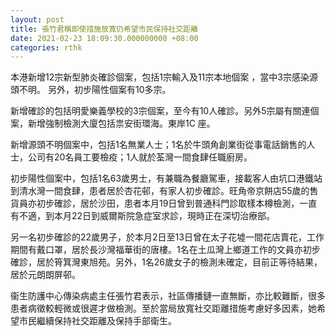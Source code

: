 ```yaml
---
layout: post
title: 張竹君稱即使措施放寬仍希望市民保持社交距離
date: 2021-02-23 18:09:30.000000000 +08:00
categories: rthk
---
```


本港新增12宗新型肺炎確診個案，包括1宗輸入及11宗本地個案 ，當中3宗感染源頭不明。 另外，初步陽性個案有10多宗。 

新增確診的包括明愛樂義學校的3宗個案，至今有10人確診。另外5宗屬有關連個案，新增強制檢測大廈包括祟安街環海。東岸1C 座。

新增源頭不明個案中，包括1名無業人士；1名於牛頭角創業街從事電話銷售的人士，公司有20名員工要檢疫；1人就於荃灣一間食肆任職廚房。

初步陽性個案中，包括1名63歲男士，有兼職為餐廳駕車，接載客人由坑口港鐵站到清水灣一間食肆，患者居於杏花邨，有家人初步確診。旺角帝京餅店55歲的售貨員亦初步確診，居於沙田，患者本月19日曾到普通科門診取樣本樽檢測，一直有不適，到本月22日到威爾斯院急症室求診，現時正在深切治療部。

另一名初步確診的22歲男子，於本月2日至13日曾在太子花墟一間花店賣花，工作期間有戴口罩，居於長沙灣福華街的唐樓。1名在土瓜灣上鄉道工作的文員亦初步確診，居於筲箕灣東旭苑。另外，1名26歲女子的檢測未確定，目前正等待結果，居於元朗朗屏邨。　

衞生防護中心傳染病處主任張竹君表示，社區傳播鏈一直無斷，亦比較難斷，很多患者病徵較輕微或很遲才做檢測。至於當局放寬社交距離措施考慮好多因素，她希望市民繼續保持社交距離及保持手部衛生。
